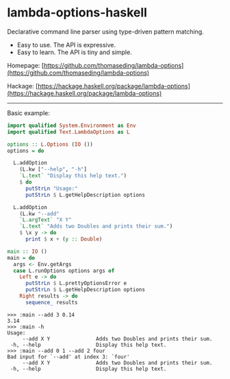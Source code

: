 # lambda-options-haskell

Declarative command line parser using type-driven pattern matching.

* Easy to use. The API is expressive.
* Easy to learn. The API is tiny and simple.

Homepage: [https://github.com/thomaseding/lambda-options](https://github.com/thomaseding/lambda-options)

Hackage: [https://hackage.haskell.org/package/lambda-options](https://hackage.haskell.org/package/lambda-options)

--------------

Basic example:
```haskell
import qualified System.Environment as Env
import qualified Text.LambdaOptions as L

options :: L.Options (IO ())
options = do

  L.addOption
    (L.kw ["--help", "-h"]
    `L.text` "Display this help text.")
    $ do
      putStrLn "Usage:"
      putStrLn $ L.getHelpDescription options

  L.addOption
    (L.kw "--add"
    `L.argText` "X Y"
    `L.text` "Adds two Doubles and prints their sum.")
    $ \x y -> do
      print $ x + (y :: Double)

main :: IO ()
main = do
  args <- Env.getArgs
  case L.runOptions options args of
    Left e -> do
      putStrLn $ L.prettyOptionsError e
      putStrLn $ L.getHelpDescription options
    Right results -> do
      sequence_ results
```

```
>>> :main --add 3 0.14
3.14
>>> :main -h
Usage:
     --add X Y               Adds two Doubles and prints their sum.
 -h, --help                  Display this help text.
>>> :main --add 0 1 --add 2 four
Bad input for `--add' at index 3: `four'
     --add X Y               Adds two Doubles and prints their sum.
 -h, --help                  Display this help text.
```
